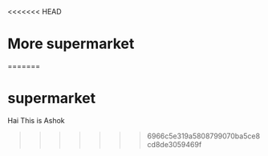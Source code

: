 <<<<<<< HEAD
# More supermarket
=======
# supermarket
Hai This is Ashok
>>>>>>> 6966c5e319a5808799070ba5ce8cd8de3059469f
